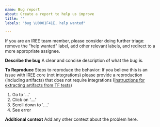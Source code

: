```yaml
---
name: Bug report
about: Create a report to help us improve
title: ''
labels: "bug \U0001F41E, help wanted"

---
```


If you are an IREE team member, please consider doing further triage: remove the "help wanted" label, add other relevant labels, and redirect to a more appropriate assignee.

**Describe the bug**
A clear and concise description of what the bug is.

**To Reproduce**
Steps to reproduce the behavior:
If you believe this is an issue with IREE core (not integrations) please provide a reproduction (including artifacts) that does not require integrations
([Instructions for extracting artifacts from TF tests](https://github.com/google/iree/blob/main/docs/developers/developing_iree/e2e_benchmarking.md))

1. Go to '...'
2. Click on '....'
3. Scroll down to '....'
4. See error

**Additional context**
Add any other context about the problem here.
